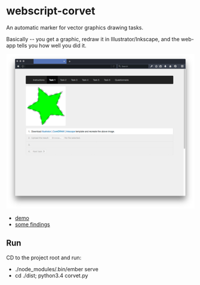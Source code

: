 # webscript-corvet

An automatic marker for vector graphics drawing tasks.

Basically -- you get a graphic, redraw it in Illustrator/Inkscape, and the web-app tells you how well you did it.

![screenshot](screenshot.png)

* [demo](http://corvet.tabreturn.com)
* [some findings](https://tabreturn.github.io/code/2016/12/10/comparing_colours.html)

Run
---
CD to the project root and run:
* ./node_modules/.bin/ember serve
* cd ./dist; python3.4 corvet.py
